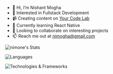 - 👋 Hi, I’m Nishant Mogha
- 👀 Interested in Fullstack Development
- 📹 Creating content on [Your Code Lab](https://www.youtube.com/@ycldev)
- 🌱 Currently learning React Native
- 💞️ Looking to collaborate on interesting projects
- 📫 Reach me out at nimogha@gmail.com


![nimone's Stats](https://github-readme-stats.vercel.app/api?username=nimone&theme=tokyonight&show_icons=true&hide_border=true&count_private=true)

![Languages](https://skillicons.dev/icons?i=html,css,js,ts,py,go,nodejs,bash)

![Technologies & Frameworks](https://skillicons.dev/icons?i=react,nextjs,svelte,tailwind,figma,expressjs,mongodb,prisma)

<!--![Top Languages](https://github-readme-stats.vercel.app/api/top-langs/?username=nimone&layout=compact)-->


